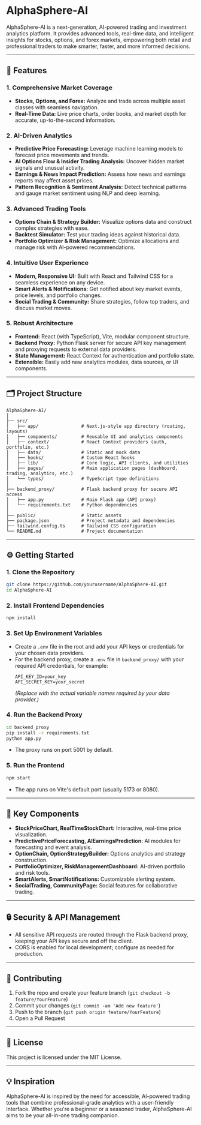 # AlphaSphere-AI

AlphaSphere-AI is a next-generation, AI-powered trading and investment analytics platform. It provides advanced tools, real-time data, and intelligent insights for stocks, options, and forex markets, empowering both retail and professional traders to make smarter, faster, and more informed decisions.

---

## 🚀 Features

### 1. **Comprehensive Market Coverage**
- **Stocks, Options, and Forex:** Analyze and trade across multiple asset classes with seamless navigation.
- **Real-Time Data:** Live price charts, order books, and market depth for accurate, up-to-the-second information.

### 2. **AI-Driven Analytics**
- **Predictive Price Forecasting:** Leverage machine learning models to forecast price movements and trends.
- **AI Options Flow & Insider Trading Analysis:** Uncover hidden market signals and unusual activity.
- **Earnings & News Impact Prediction:** Assess how news and earnings reports may affect asset prices.
- **Pattern Recognition & Sentiment Analysis:** Detect technical patterns and gauge market sentiment using NLP and deep learning.

### 3. **Advanced Trading Tools**
- **Options Chain & Strategy Builder:** Visualize options data and construct complex strategies with ease.
- **Backtest Simulator:** Test your trading ideas against historical data.
- **Portfolio Optimizer & Risk Management:** Optimize allocations and manage risk with AI-powered recommendations.

### 4. **Intuitive User Experience**
- **Modern, Responsive UI:** Built with React and Tailwind CSS for a seamless experience on any device.
- **Smart Alerts & Notifications:** Get notified about key market events, price levels, and portfolio changes.
- **Social Trading & Community:** Share strategies, follow top traders, and discuss market moves.

### 5. **Robust Architecture**
- **Frontend:** React (with TypeScript), Vite, modular component structure.
- **Backend Proxy:** Python Flask server for secure API key management and proxying requests to external data providers.
- **State Management:** React Context for authentication and portfolio state.
- **Extensible:** Easily add new analytics modules, data sources, or UI components.

---

## 🗂️ Project Structure

```text
AlphaSphere-AI/
│
├── src/
│   ├── app/                # Next.js-style app directory (routing, layouts)
│   ├── components/         # Reusable UI and analytics components
│   ├── context/            # React Context providers (auth, portfolio, etc.)
│   ├── data/               # Static and mock data
│   ├── hooks/              # Custom React hooks
│   ├── lib/                # Core logic, API clients, and utilities
│   ├── pages/              # Main application pages (dashboard, trading, analytics, etc.)
│   └── types/              # TypeScript type definitions
│
├── backend_proxy/          # Flask backend proxy for secure API access
│   ├── app.py              # Main Flask app (API proxy)
│   └── requirements.txt    # Python dependencies
│
├── public/                 # Static assets
├── package.json            # Project metadata and dependencies
├── tailwind.config.ts      # Tailwind CSS configuration
└── README.md               # Project documentation
```

---

## ⚙️ Getting Started

### 1. **Clone the Repository**
```sh
git clone https://github.com/yourusername/AlphaSphere-AI.git
cd AlphaSphere-AI
```

### 2. **Install Frontend Dependencies**
```sh
npm install
```

### 3. **Set Up Environment Variables**
- Create a `.env` file in the root and add your API keys or credentials for your chosen data providers.
- For the backend proxy, create a `.env` file in `backend_proxy/` with your required API credentials, for example:
  ```
  API_KEY_ID=your_key
  API_SECRET_KEY=your_secret
  ```
  *(Replace with the actual variable names required by your data provider.)*

### 4. **Run the Backend Proxy**
```sh
cd backend_proxy
pip install -r requirements.txt
python app.py
```
- The proxy runs on port 5001 by default.

### 5. **Run the Frontend**
```sh
npm start
```
- The app runs on Vite's default port (usually 5173 or 8080).

---

## 🧠 Key Components

- **StockPriceChart, RealTimeStockChart:** Interactive, real-time price visualization.
- **PredictivePriceForecasting, AIEarningsPrediction:** AI modules for forecasting and event analysis.
- **OptionChain, OptionStrategyBuilder:** Options analytics and strategy construction.
- **PortfolioOptimizer, RiskManagementDashboard:** AI-driven portfolio and risk tools.
- **SmartAlerts, SmartNotifications:** Customizable alerting system.
- **SocialTrading, CommunityPage:** Social features for collaborative trading.

---

## 🔒 Security & API Management

- All sensitive API requests are routed through the Flask backend proxy, keeping your API keys secure and off the client.
- CORS is enabled for local development; configure as needed for production.

---

## 🤝 Contributing

1. Fork the repo and create your feature branch (`git checkout -b feature/YourFeature`)
2. Commit your changes (`git commit -am 'Add new feature'`)
3. Push to the branch (`git push origin feature/YourFeature`)
4. Open a Pull Request

---

## 📄 License

This project is licensed under the MIT License.

---

## 💡 Inspiration

AlphaSphere-AI is inspired by the need for accessible, AI-powered trading tools that combine professional-grade analytics with a user-friendly interface. Whether you're a beginner or a seasoned trader, AlphaSphere-AI aims to be your all-in-one trading companion.
